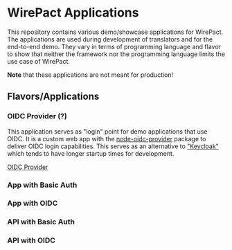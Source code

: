 # WirePact Applications

This repository contains various demo/showcase applications for WirePact.
The applications are used during development of translators and for
the end-to-end demo. They vary in terms of programming language
and flavor to show that neither the framework nor the programming language
limits the use case of WirePact.

**Note** that these applications are not meant for production!

## Flavors/Applications

### OIDC Provider (?)

This application serves as "login" point for demo applications that use OIDC.
It is a custom web app with the [node-oidc-provider](https://github.com/panva/node-oidc-provider)
package to deliver OIDC login capabilities. This serves as an alternative to ["Keycloak"](https://www.keycloak.org/)
which tends to have longer startup times for development.

[OIDC Provider](./oidc_provider)

### App with Basic Auth

### App with OIDC

### API with Basic Auth

### API with OIDC
